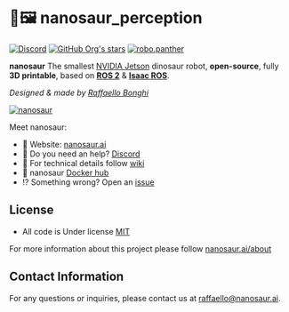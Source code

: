 # 🦕🖼️ nanosaur_perception
<!-- INTRO START -->
[![Discord](https://img.shields.io/discord/797461428646707211)](https://discord.gg/rCHgeUpUj9) [![GitHub Org's stars](https://img.shields.io/github/stars/rnanosaur?style=social)](https://github.com/rnanosaur) [![robo.panther](https://img.shields.io/badge/Follow:-robo.panther-E4405F?style=social&logo=instagram)](https://www.instagram.com/robo.panther)

**nanosaur** The smallest [NVIDIA Jetson](https://developer.nvidia.com/buy-jetson) dinosaur robot, **open-source**, fully **3D printable**, based on [**ROS 2**](https://www.ros.org/) & [**Isaac ROS**](https://developer.nvidia.com/isaac-ros-gems).

*Designed & made by [Raffaello Bonghi](https://rnext.it)*

[![nanosaur](https://nanosaur.ai/assets/images/banner.jpg)](https://nanosaur.ai)

Meet nanosaur:

* 🦕 Website: [nanosaur.ai](https://nanosaur.ai)
* 🦄 Do you need an help? [Discord](https://discord.gg/rCHgeUpUj9)
* 🧰 For technical details follow [wiki](https://github.com/rnanosaur/nanosaur/wiki)
* 🐳 nanosaur [Docker hub](https://hub.docker.com/u/nanosaur)
* ⁉️ Something wrong? Open an [issue](https://github.com/rnanosaur/nanosaur/issues)
<!-- INTRO END -->
<!-- FOOTER START -->
## License

* All code is Under license [MIT](LICENSE)

For more information about this project please follow [nanosaur.ai/about](https://nanosaur.ai/about/#license)

## Contact Information

For any questions or inquiries, please contact us at [raffaello@nanosaur.ai](mailto:raffaello@nanosaur.ai).
<!-- FOOTER END -->